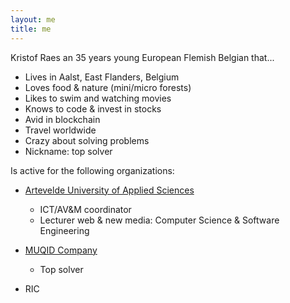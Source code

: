 ```yaml
---
layout: me
title: me
---
```


Kristof Raes an 35 years young European Flemish Belgian that...

 - Lives in Aalst, East Flanders, Belgium
 - Loves food & nature (mini/micro forests)
 - Likes to swim and watching movies
 - Knows to code & invest in stocks
 - Avid in blockchain
 - Travel worldwide
 - Crazy about solving problems
 - Nickname: top solver

Is active for the following organizations:

 - [Artevelde University of Applied Sciences](http://www.artevelde-uas.be) 
   
   - ICT/AV&M coordinator
   - Lecturer web & new media: Computer Science & Software Engineering
 
 - [MUQID Company](http://company.muqid.com)
   
   - Top solver

 - RIC


